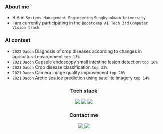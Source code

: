 ### About me
- B.A in `Systems Management Engineering` `Sungkyunkwan University` <br>
- I am currently participating in the `Boostcamp AI Tech 3rd` `Computer Vision track` <br>

### AI contest
- `2022` `Dacon` Diagnosis of crop diseases according to changes in agricultural environment `top 13%` <br>
- `2021` `Dacon` Capsule endoscopy small intestine lesion detection `top 16%` <br>
- `2021` `Dacon` Crop disease classification `top 33%` <br>
- `2021` `Dacon` Camera image quality improvement `top 28%` <br>
- `2021` `Dacon` Arctic sea ice prediction using satellite imagery `top 14%` <br>

<div align="center"> <h3> Tech stack </h3>
<img src="https://img.shields.io/badge/Python-3776AB?style=flat-plastic&logo=Python&logoColor=white"/>
<img src="https://img.shields.io/badge/Pytorch-EE4C2C?style=flat-plastic&logo=Pytorch&logoColor=white"/>
<img src="https://img.shields.io/badge/Wandb-FFBE00?style=flat-plastic&logo=Weightsandbiases&logoColor=white"/>
</div>

<div align="center"> <h3> Contact me </h3>
<a href="mailto:idw960510@gmail.com"><img src="https://img.shields.io/badge/Gmail-EA4335?style=flat-square&logo=Gmail&logoColor=white&link=idw960510@gmail.com"/> </a>
<a href="mailto:cksgus159@naver.com"><img src="https://img.shields.io/badge/Naver-03C75A?style=flat-square&logo=Naver&logoColor=white&link=cksgus159@naver.com"/> </a>
</div>
